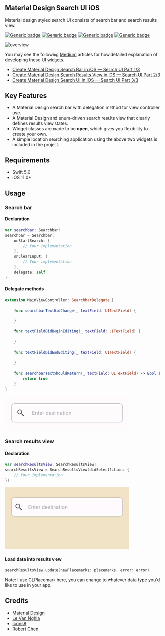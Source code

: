 ## Material Design Search UI iOS
Material design styled search UI consists of search bar and search results view.

[![Generic badge](https://img.shields.io/badge/Swift-5.0-orange.svg)](https://shields.io/) [![Generic badge](https://img.shields.io/badge/iOS-11.0+-blue.svg)](https://shields.io/)  [![Generic badge](https://img.shields.io/badge/Version-0.1.0-orange.svg)](https://shields.io/)  [![Generic badge](https://img.shields.io/badge/platform-ios-green.svg)](https://shields.io/) 

<img src="gif/finalapp.gif" alt="overview" width="250"/>

You may see the following [Medium](https://medium.com/) articles for how detailed explanation of developing these UI widgets.

- [Create Material Design Search Bar in iOS — Search UI Part 1/3](https://medium.com/swlh/create-material-design-search-bar-in-ios-search-ui-part-1-3-dfb905de6b01)
- [Create Material Design Search Results View in iOS — Search UI Part 2/3](https://medium.com/swlh/create-material-design-search-results-view-in-ios-search-ui-part-2-3-21c43f0617c)
- [Create Material Design Search UI in iOS — Search UI Part 3/3](https://medium.com/@twho/create-material-design-search-ui-in-ios-search-ui-part-3-3-a367349f5227)

## Key Features
- A Material Design search bar with delegation method for view controller use.
- A Material Design and enum-driven search results view that clearly defines results view states. 
- Widget classes are made to be **open**, which gives you flexibility to create your own.
- A simple location searching application using the above two widgets is included in the project.

## Requirements
- Swift 5.0
- iOS 11.0+

## Usage
### Search bar
#### Declaration
```swift
var searchbar: Searchbar!
searchbar = Searchbar(
    onStartSearch: {
        // Your implementation
    },
    onClearInput: { 
        // Your implementation
    },
    delegate: self
)
```
#### Delegate methods
```swift
extension MainViewController: SearchbarDelegate {

    func searchbarTextDidChange(_ textField: UITextField) {
    
    }
    
    func textFieldDidBeginEditing(_ textField: UITextField) {
    
    }

    func textFieldDidEndEditing(_ textField: UITextField) {
    
    }

    func searchbarTextShouldReturn(_ textField: UITextField) -> Bool {
        return true
    }
}
```
<img src="gif/searchbar.gif" alt="button" width="400"/>

### Search results view
#### Declaration
```swift
var searchResultsView: SearchResultsView!
searchResultsView = SearchResultsView(didSelectAction: { 
    // Your implementation
})
```
<img src="gif/searchresultsview.gif" alt="button" width="400"/>

#### Load data into results view
```swift
searchResultsView.update(newPlacemarks: placemarks, error: error)
```

Note: I use CLPlacemark here, you can change to whatever data type you'd like to use in your app.

## Credits
* [Material Design](https://material.io/design/)
* [Le Van Nghia](https://github.com/sharad-paghadal/MaterialKit/tree/master/Source)
* [Icons8](https://icons8.com/)
* [Robert Chen](https://www.thorntech.com/2016/01/how-to-search-for-location-using-apples-mapkit/)

